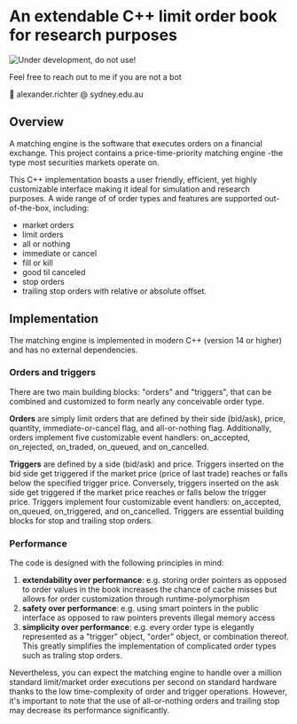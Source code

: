 # An extendable C++ limit order book for research purposes 
![Under development, do not use!](https://img.shields.io/badge/⚠%EF%B8%8F-Under%20development%2C%20do%20not%20use!-critical?style=for-the-badge)

Feel free to reach out to me if you are not a bot

📧 alexander.richter @ sydney.edu.au

## Overview
A matching engine is the software that executes orders on a financial exchange. This project contains a price-time-priority matching engine -the type most securities markets operate on. 

This C++ implementation boasts a user friendly, efficient, yet highly customizable interface making it ideal for simulation and research purposes. A wide range of of order types and features are supported out-of-the-box, including:

- market orders
- limit orders
- all or nothing
- immediate or cancel
- fill or kill
- good til canceled
- stop orders
- trailing stop orders with relative or absolute offset.

## Implementation

The matching engine is implemented in modern C++ (version 14 or higher) and has no external dependencies. 

### Orders and triggers
There are two main building blocks: "orders" and "triggers", that can be combined and customized to form nearly any conceivable order type.

**Orders** are simply limit orders that are defined by their side (bid/ask), price, quantity, immediate-or-cancel flag, and all-or-nothing flag. Additionally, orders implement five customizable event handlers: on_accepted, on_rejected, on_traded, on_queued, and on_cancelled. 

**Triggers** are defined by a side (bid/ask) and price. Triggers inserted on the bid side get triggered if the market price (price of last trade) reaches or falls below the specified trigger price. Conversely, triggers inserted on the ask side get triggered if the market price reaches or falls below the trigger price. Triggers implement four customizable event handlers: on_accepted, on_queued, on_triggered, and on_cancelled. Triggers are  essential building blocks for stop and trailing stop orders.

### Performance

The code is designed with the following principles in mind:

1. **extendability over performance**: e.g. storing order pointers as opposed to order values in the book increases the chance of cache misses but allows for order customization through runtime-polymorphism
1. **safety over performance**: e.g. using smart pointers in the public interface as opposed to raw pointers prevents illegal memory access
1. **simplicity over performance**: e.g. every order type is elegantly represented as a "trigger" object, "order" object, or combination thereof. This greatly simplifies the implementation of complicated order types such as traling stop orders.

Nevertheless, you can expect the matching engine to handle over a million standard limit/market order executions per second on standard hardware thanks to the low time-complexity of order and trigger operations. However, it's important to note that the use of all-or-nothing orders and trailing stop may decrease its performance significantly. 